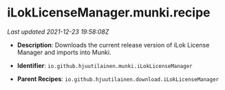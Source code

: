 # iLokLicenseManager.munki.recipe

_Last updated 2021-12-23 19:58:08Z_

- **Description**: Downloads the current release version of iLok License Manager and imports into Munki.

- **Identifier**: `io.github.hjuutilainen.munki.iLokLicenseManager`

- **Parent Recipes**: `io.github.hjuutilainen.download.iLokLicenseManager`